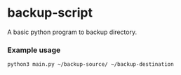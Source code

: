 # backup-script
A basic python program to backup directory.

### Example usage
`python3 main.py ~/backup-source/ ~/backup-destination`
